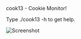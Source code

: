 cook13 - Cookie Monitor!

Type ./cook13 -h to get help.

![Screenshot](https://i.ibb.co/XbXPWs4/Ekran-Al-nt-s.png)
